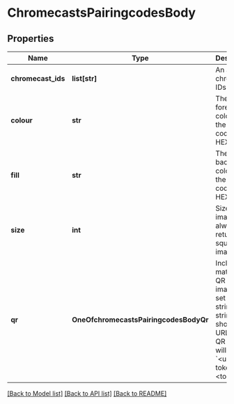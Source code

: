 # ChromecastsPairingcodesBody

## Properties
Name | Type | Description | Notes
------------ | ------------- | ------------- | -------------
**chromecast_ids** | **list[str]** | An array of chromecast IDs | 
**colour** | **str** | The foreground colour of the QR code in HEX format | [optional] [default to '#000']
**fill** | **str** | The background colour of the QR code in HEX format | [optional] [default to '#fff']
**size** | **int** | Size of the image in px, always returns a square image | [optional] [default to 200]
**qr** | **OneOfchromecastsPairingcodesBodyQr** | Include the matching QR code image. If set to a string the string should be a URL. The QR code will point to &#x60;&lt;url&gt;?token&#x3D;&lt;token&gt;&#x60; | [optional] 

[[Back to Model list]](../README.md#documentation-for-models) [[Back to API list]](../README.md#documentation-for-api-endpoints) [[Back to README]](../README.md)

